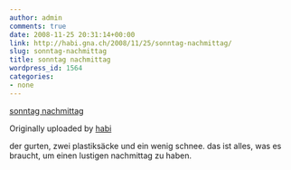 ```yaml
---
author: admin
comments: true
date: 2008-11-25 20:31:14+00:00
link: http://habi.gna.ch/2008/11/25/sonntag-nachmittag/
slug: sonntag-nachmittag
title: sonntag nachmittag
wordpress_id: 1564
categories:
- none
---
```




  


[sonntag nachmittag](http://www.flickr.com/photos/habi/3059708122/)
  

Originally uploaded by [habi](http://www.flickr.com/people/habi/)




der gurten, zwei plastiksäcke und ein wenig schnee. das ist alles, was es braucht, um einen lustigen nachmittag zu haben.
  

